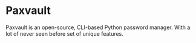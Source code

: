# Paxvault
Paxvault is an open-source, CLI-based Python password manager. With a lot of never seen before set of unique features.
